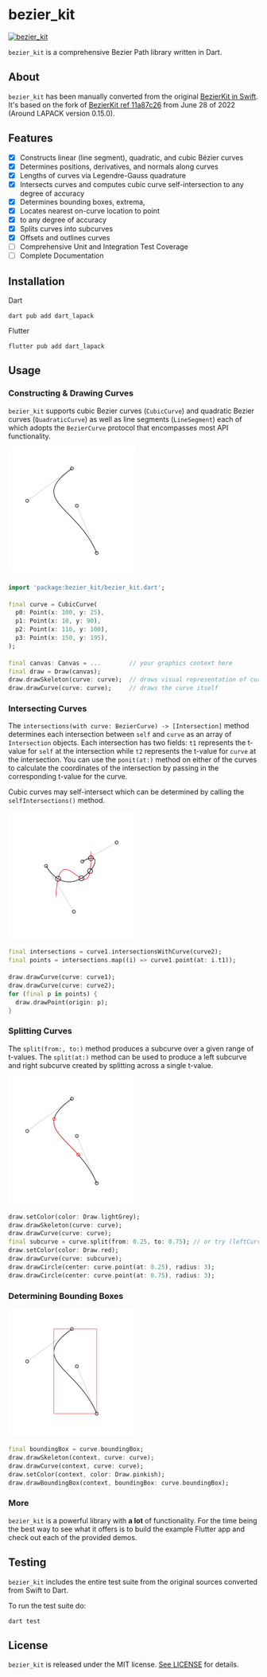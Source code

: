 # bezier_kit

[![bezier_kit](https://github.com/lepsch/bezier_kit/actions/workflows/dart.yaml/badge.svg)](https://github.com/lepsch/bezier_kit/actions/workflows/dart.yaml)

`bezier_kit` is a comprehensive Bezier Path library written in Dart.

## About

`bezier_kit` has been manually converted from the original
[BezierKit in Swift](https://github.com/hfutrell/BezierKit).
It's based on the fork of [BezierKit ref 11a87c26](https://github.com/hfutrell/BezierKit/commits/11a87c261d03ac4d0a7c8d20595b841e5307e8cb)
from June 28 of 2022 (Around LAPACK version 0.15.0).

## Features

- [x] Constructs linear (line segment), quadratic, and cubic Bézier curves
- [x] Determines positions, derivatives, and normals along curves
- [x] Lengths of curves via Legendre-Gauss quadrature
- [x] Intersects curves and computes cubic curve self-intersection to any degree of accuracy
- [x] Determines bounding boxes, extrema,
- [x] Locates nearest on-curve location to point
- [x] to any degree of accuracy
- [x] Splits curves into subcurves
- [x] Offsets and outlines curves
- [ ] Comprehensive Unit and Integration Test Coverage
- [ ] Complete Documentation

## Installation

Dart

```shell
dart pub add dart_lapack
```

Flutter

```shell
flutter pub add dart_lapack
```

## Usage

### Constructing & Drawing Curves

`bezier_kit` supports cubic Bezier curves (`CubicCurve`) and quadratic Bezier
curves (`QuadraticCurve`) as well as line segments (`LineSegment`) each of which
adopts the `BezierCurve` protocol that encompasses most API functionality.

<img src="https://raw.githubusercontent.com/lepsch/bezier_kit/main/images/usage-construct.png" width="256" height="256">

```dart
import 'package:bezier_kit/bezier_kit.dart';

final curve = CubicCurve(
  p0: Point(x: 100, y: 25),
  p1: Point(x: 10, y: 90),
  p2: Point(x: 110, y: 100),
  p3: Point(x: 150, y: 195),
);

final canvas: Canvas = ...        // your graphics context here
final draw = Draw(canvas);
draw.drawSkeleton(curve: curve);  // draws visual representation of curve control points
draw.drawCurve(curve: curve);     // draws the curve itself
```

### Intersecting Curves

The `intersections(with curve: BezierCurve) -> [Intersection]` method determines each intersection between `self` and `curve` as an array of `Intersection` objects. Each intersection has two fields: `t1` represents the t-value for `self` at the intersection while `t2` represents the t-value for `curve` at the intersection. You can use the `ponit(at:)` method on either of the curves to calculate the coordinates of the intersection by passing in the corresponding t-value for the curve.

Cubic curves may self-intersect which can be determined by calling the `selfIntersections()` method.

<img src="https://raw.githubusercontent.com/lepsch/bezier_kit/main/images/usage-intersects.png" width="256" height="256">

```dart
final intersections = curve1.intersectionsWithCurve(curve2);
final points = intersections.map((i) => curve1.point(at: i.t1));

draw.drawCurve(curve: curve1);
draw.drawCurve(curve: curve2);
for (final p in points) {
  draw.drawPoint(origin: p);
}
```

### Splitting Curves

The `split(from:, to:)` method produces a subcurve over a given range of t-values. The `split(at:)` method can be used to produce a left subcurve and right subcurve created by splitting across a single t-value.

<img src="https://raw.githubusercontent.com/lepsch/bezier_kit/main/images/usage-split.png" width="256" height="256">

```dart
draw.setColor(color: Draw.lightGrey);
draw.drawSkeleton(curve: curve);
draw.drawCurve(curve: curve);
final subcurve = curve.split(from: 0.25, to: 0.75); // or try (leftCurve, rightCurve) = curve.split(at:)
draw.setColor(color: Draw.red);
draw.drawCurve(curve: subcurve);
draw.drawCircle(center: curve.point(at: 0.25), radius: 3);
draw.drawCircle(center: curve.point(at: 0.75), radius: 3);
```

### Determining Bounding Boxes

<img src="https://raw.githubusercontent.com/lepsch/bezier_kit/main/images/usage-bounding-box.png" width="256" height="256">

```dart
final boundingBox = curve.boundingBox;
draw.drawSkeleton(context, curve: curve);
draw.drawCurve(context, curve: curve);
draw.setColor(context, color: Draw.pinkish);
draw.drawBoundingBox(context, boundingBox: curve.boundingBox);
```

### More

`bezier_kit` is a powerful library with **a lot** of functionality. For the time
being the best way to see what it offers is to build the example Flutter app and
check out each of the provided demos.

## Testing

`bezier_kit` includes the entire test suite from the original sources converted
from Swift to Dart.

To run the test suite do:

```shell
dart test
```

## License

`bezier_kit` is released under the MIT license. [See LICENSE](https://github.com/lepsch/bezier_kit/blob/main/LICENSE) for details.
